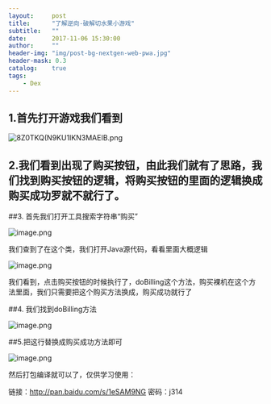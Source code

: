 ```yaml
---
layout:     post
title:      "了解逆向-破解切水果小游戏"
subtitle:   ""
date:       2017-11-06 15:30:00
author:     ""
header-img: "img/post-bg-nextgen-web-pwa.jpg"
header-mask: 0.3
catalog:    true
tags:
    - Dex
---
```

## 1.首先打开游戏我们看到


![8Z0TK$Q(N9KU1I$KN3MAEIB.png](http://upload-images.jianshu.io/upload_images/1205414-93189503e60321a7.png?imageMogr2/auto-orient/strip%7CimageView2/2/w/1240)


## 2.我们看到出现了购买按钮，由此我们就有了思路，我们找到购买按钮的逻辑，将购买按钮的里面的逻辑换成购买成功罗就不就行了。


##3. 首先我们打开工具搜索字符串“购买”


![image.png](http://upload-images.jianshu.io/upload_images/1205414-555f83a525a0ca6f.png?imageMogr2/auto-orient/strip%7CimageView2/2/w/1240)

我们查到了在这个类，我们打开Java源代码，看看里面大概逻辑


![image.png](http://upload-images.jianshu.io/upload_images/1205414-15af39db049685f2.png?imageMogr2/auto-orient/strip%7CimageView2/2/w/1240)

我们看到，点击购买按钮的时候执行了，doBilling这个方法，购买裸机在这个方法里面，我们只需要把这个购买方法换成，购买成功就行了


##4. 我们找到doBilling方法

![image.png](http://upload-images.jianshu.io/upload_images/1205414-57431564d4f02cd1.png?imageMogr2/auto-orient/strip%7CimageView2/2/w/1240)

##5.把这行替换成购买成功方法即可


![image.png](http://upload-images.jianshu.io/upload_images/1205414-453e474284642619.png?imageMogr2/auto-orient/strip%7CimageView2/2/w/1240)


然后打包编译就可以了，仅供学习使用：

链接：http://pan.baidu.com/s/1eSAM9NG 密码：j314
